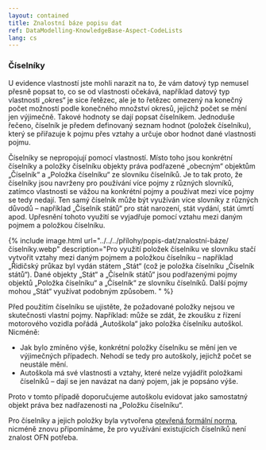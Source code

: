 ```yaml
---
layout: contained
title: Znalostní báze popisu dat
ref: DataModelling-KnowledgeBase-Aspect-CodeLists
lang: cs
---
```


### Číselníky
U evidence vlastností jste mohli narazit na to, že vám datový typ nemusel přesně popsat to, co se od vlastnosti očekává, například datový typ vlastnosti „okres“ je sice řetězec, ale je to řetězec omezený na konečný počet možností podle konečného množství okresů, jejichž počet se mění jen výjimečně. Takové hodnoty se dají popsat číselníkem. Jednoduše řečeno, číselník je předem definovaný seznam hodnot (položek číselníku), který se přiřazuje k pojmu přes vztahy a určuje obor hodnot dané vlastnosti pojmu. 

Číselníky se nepropojují pomocí vlastností. Místo toho jsou konkrétní číselníky a položky číselníku objekty práva podřazené „obecným“ objektům „Číselník“ a „Položka číselníku“ ze slovníku číselníků. Je to tak proto, že číselníky jsou navrženy pro používání více pojmy z různých slovníků, zatímco vlastnosti se vážou na konkrétní pojmy a používat mezi více pojmy se tedy nedají. Ten samý číselník může být využíván více slovníky z různých důvodů – například „Číselník států“ pro stát narození, stát vydání, stát úmrtí apod. Upřesnění tohoto využití se vyjadřuje pomocí vztahu mezi daným pojmem a položkou číselníku.   

 {% include image.html url="../../../přílohy/popis-dat/znalostní-báze/číselníky.webp" description="Pro využití položek číselníku ve slovníku stačí vytvořit vztahy mezi daným pojmem a položkou číselníku – například „Řidičský průkaz byl vydán státem „Stát“ (což je položka číselníku „Číselník států“). Dané objekty „Stát“ a „Číselník států“ jsou podřazenými pojmy objektů „Položka číselníku“ a „Číselník“ ze slovníku číselníků.  Další pojmy mohou „Stát“ využívat podobným způsobem. " %}

Před použitím číselníku se ujistěte, že požadované položky nejsou ve skutečnosti vlastní pojmy. Například: může se zdát, že zkoušku z řízení motorového vozidla pořádá „Autoškola“ jako položka číselníku autoškol. Nicméně: 
* Jak bylo zmíněno výše, konkrétní položky číselníku se mění jen ve výjimečných případech. Nehodí se tedy pro autoškoly, jejichž počet se neustále mění.
* Autoškola má své vlastnosti a vztahy, které nelze vyjádřit položkami číselníků – dají se jen navázat na daný pojem, jak je popsáno výše. 

Proto v tomto případě doporučujeme autoškolu evidovat jako samostatný objekt práva bez nadřazenosti na „Položku číselníku“.

Pro číselníky a jejich položky byla vytvořena [otevřená formální norma], nicméně znovu připomínáme, že pro využívání existujících číselníků není znalost OFN potřeba. 

[otevřená formální norma]: https://ofn.gov.cz/číselníky/  "Otevřená formální norma pro číselníky"
